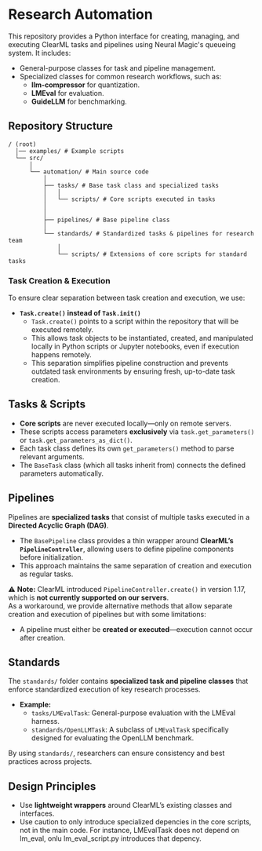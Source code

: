 # Research Automation  

This repository provides a Python interface for creating, managing, and executing ClearML tasks and pipelines using Neural Magic's queueing system. It includes:  

- General-purpose classes for task and pipeline management.  
- Specialized classes for common research workflows, such as:  
  - **llm-compressor** for quantization.  
  - **LMEval** for evaluation.  
  - **GuideLLM** for benchmarking.  

## Repository Structure
```
/ (root)
  │── examples/ # Example scripts
  └── src/
      │
      └── automation/ # Main source code
          │ 
          ├── tasks/ # Base task class and specialized tasks
          │   │
          │   └── scripts/ # Core scripts executed in tasks
          │
          │
          ├── pipelines/ # Base pipeline class
          │
          └── standards/ # Standardized tasks & pipelines for research team
              │ 
              └── scripts/ # Extensions of core scripts for standard tasks
```

### Task Creation & Execution  

To ensure clear separation between task creation and execution, we use:  

- **`Task.create()` instead of `Task.init()`**  
  - `Task.create()` points to a script within the repository that will be executed remotely.  
  - This allows task objects to be instantiated, created, and manipulated locally in Python scripts or Jupyter notebooks, even if execution happens remotely.  
  - This separation simplifies pipeline construction and prevents outdated task environments by ensuring fresh, up-to-date task creation.  

## Tasks & Scripts  

- **Core scripts** are never executed locally—only on remote servers.  
- These scripts access parameters **exclusively** via `task.get_parameters()` or `task.get_parameters_as_dict()`.  
- Each task class defines its own `get_parameters()` method to parse relevant arguments.  
- The `BaseTask` class (which all tasks inherit from) connects the defined parameters automatically.  

## Pipelines  

Pipelines are **specialized tasks** that consist of multiple tasks executed in a **Directed Acyclic Graph (DAG)**.  

- The `BasePipeline` class provides a thin wrapper around **ClearML’s `PipelineController`**, allowing users to define pipeline components before initialization.  
- This approach maintains the same separation of creation and execution as regular tasks.  

⚠ **Note:** ClearML introduced `PipelineController.create()` in version 1.17, which is **not currently supported on our servers**.  
As a workaround, we provide alternative methods that allow separate creation and execution of pipelines but with some limitations:  
- A pipeline must either be **created or executed**—execution cannot occur after creation.  

## Standards  

The `standards/` folder contains **specialized task and pipeline classes** that enforce standardized execution of key research processes.  

- **Example:**  
  - `tasks/LMEvalTask`: General-purpose evaluation with the LMEval harness.  
  - `standards/OpenLLMTask`: A subclass of `LMEvalTask` specifically designed for evaluating the OpenLLM benchmark.  

By using `standards/`, researchers can ensure consistency and best practices across projects.  


## Design Principles  

- Use **lightweight wrappers** around ClearML’s existing classes and interfaces.
- Use caution to only introduce specialized depencies in the core scripts, not in the main code. For instance, LMEvalTask does not depend on lm_eval, onlu lm_eval_script.py introduces that depency.